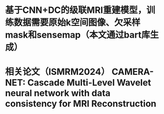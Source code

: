 # 基于CNN+DC的级联MRI重建模型，训练数据需要原始k空间图像、欠采样mask和sensemap（本文通过bart库生成）
# 相关论文（ISMRM2024） CAMERA-NET: Cascade Multi-Level Wavelet neural network with data consistency for MRI Reconstruction 

